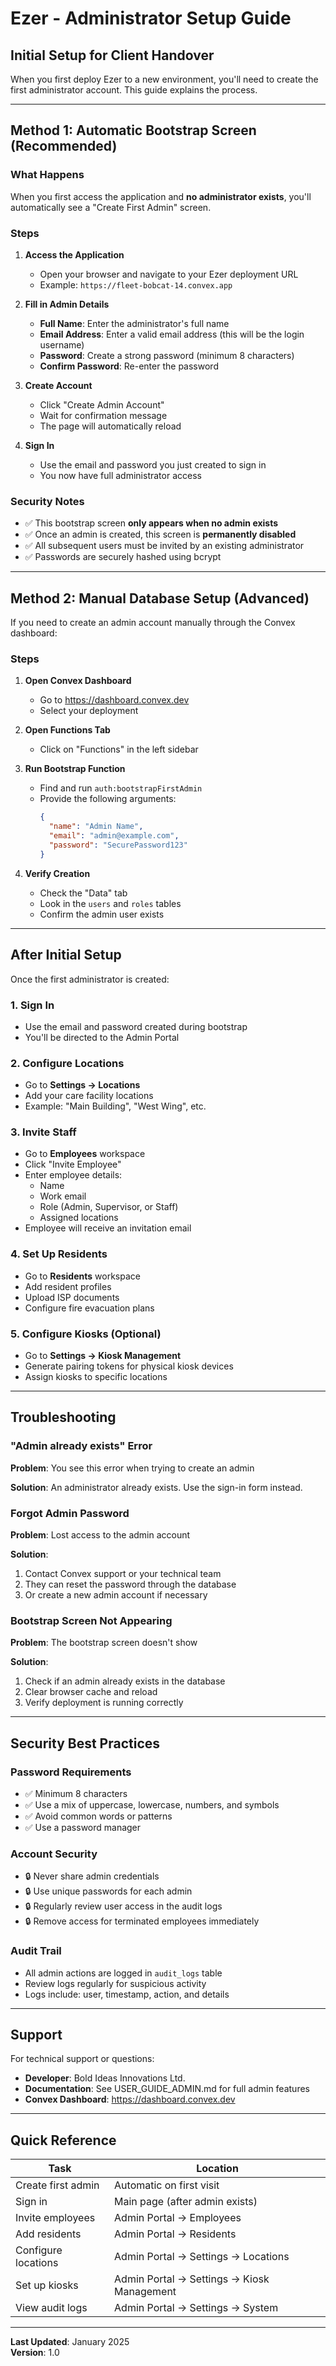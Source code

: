 # Ezer - Administrator Setup Guide

## Initial Setup for Client Handover

When you first deploy Ezer to a new environment, you'll need to create the first administrator account. This guide explains the process.

---

## Method 1: Automatic Bootstrap Screen (Recommended)

### What Happens

When you first access the application and **no administrator exists**, you'll automatically see a "Create First Admin" screen.

### Steps

1. **Access the Application**
   - Open your browser and navigate to your Ezer deployment URL
   - Example: `https://fleet-bobcat-14.convex.app`

2. **Fill in Admin Details**
   - **Full Name**: Enter the administrator's full name
   - **Email Address**: Enter a valid email address (this will be the login username)
   - **Password**: Create a strong password (minimum 8 characters)
   - **Confirm Password**: Re-enter the password

3. **Create Account**
   - Click "Create Admin Account"
   - Wait for confirmation message
   - The page will automatically reload

4. **Sign In**
   - Use the email and password you just created to sign in
   - You now have full administrator access

### Security Notes

- ✅ This bootstrap screen **only appears when no admin exists**
- ✅ Once an admin is created, this screen is **permanently disabled**
- ✅ All subsequent users must be invited by an existing administrator
- ✅ Passwords are securely hashed using bcrypt

---

## Method 2: Manual Database Setup (Advanced)

If you need to create an admin account manually through the Convex dashboard:

### Steps

1. **Open Convex Dashboard**
   - Go to https://dashboard.convex.dev
   - Select your deployment

2. **Open Functions Tab**
   - Click on "Functions" in the left sidebar

3. **Run Bootstrap Function**
   - Find and run `auth:bootstrapFirstAdmin`
   - Provide the following arguments:
     ```json
     {
       "name": "Admin Name",
       "email": "admin@example.com",
       "password": "SecurePassword123"
     }
     ```

4. **Verify Creation**
   - Check the "Data" tab
   - Look in the `users` and `roles` tables
   - Confirm the admin user exists

---

## After Initial Setup

Once the first administrator is created:

### 1. Sign In
- Use the email and password created during bootstrap
- You'll be directed to the Admin Portal

### 2. Configure Locations
- Go to **Settings → Locations**
- Add your care facility locations
- Example: "Main Building", "West Wing", etc.

### 3. Invite Staff
- Go to **Employees** workspace
- Click "Invite Employee"
- Enter employee details:
  - Name
  - Work email
  - Role (Admin, Supervisor, or Staff)
  - Assigned locations
- Employee will receive an invitation email

### 4. Set Up Residents
- Go to **Residents** workspace
- Add resident profiles
- Upload ISP documents
- Configure fire evacuation plans

### 5. Configure Kiosks (Optional)
- Go to **Settings → Kiosk Management**
- Generate pairing tokens for physical kiosk devices
- Assign kiosks to specific locations

---

## Troubleshooting

### "Admin already exists" Error

**Problem**: You see this error when trying to create an admin

**Solution**: An administrator already exists. Use the sign-in form instead.

### Forgot Admin Password

**Problem**: Lost access to the admin account

**Solution**: 
1. Contact Convex support or your technical team
2. They can reset the password through the database
3. Or create a new admin account if necessary

### Bootstrap Screen Not Appearing

**Problem**: The bootstrap screen doesn't show

**Solution**:
1. Check if an admin already exists in the database
2. Clear browser cache and reload
3. Verify deployment is running correctly

---

## Security Best Practices

### Password Requirements
- ✅ Minimum 8 characters
- ✅ Use a mix of uppercase, lowercase, numbers, and symbols
- ✅ Avoid common words or patterns
- ✅ Use a password manager

### Account Security
- 🔒 Never share admin credentials
- 🔒 Use unique passwords for each admin
- 🔒 Regularly review user access in the audit logs
- 🔒 Remove access for terminated employees immediately

### Audit Trail
- All admin actions are logged in `audit_logs` table
- Review logs regularly for suspicious activity
- Logs include: user, timestamp, action, and details

---

## Support

For technical support or questions:
- **Developer**: Bold Ideas Innovations Ltd.
- **Documentation**: See USER_GUIDE_ADMIN.md for full admin features
- **Convex Dashboard**: https://dashboard.convex.dev

---

## Quick Reference

| Task | Location |
|------|----------|
| Create first admin | Automatic on first visit |
| Sign in | Main page (after admin exists) |
| Invite employees | Admin Portal → Employees |
| Add residents | Admin Portal → Residents |
| Configure locations | Admin Portal → Settings → Locations |
| Set up kiosks | Admin Portal → Settings → Kiosk Management |
| View audit logs | Admin Portal → Settings → System |

---

**Last Updated**: January 2025  
**Version**: 1.0
